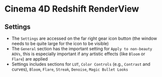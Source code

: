 # Cinema 4D Redshift RenderView

## Settings

- The `Settings` are accessed on the far right gear icon button (the window needs to be quite large for the icon to be visible)
- The `General` section has the important setting for `Apply to non-beauty AOVs`, this is especially important if any artistic effects (like `Bloom` or `Flare`) are applied
- Settings includes sections for `LUT`, `Color Controls` (e.g., `Contrast` and curves), `Bloom`, `Flare`, `Streak`, `Denoise`, `Magic Bullet Looks`
